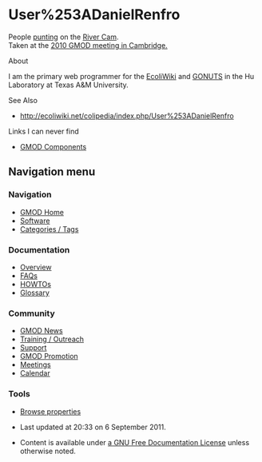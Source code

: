 



<span id="top"></span>




# <span dir="auto">User%253ADanielRenfro</span>
















People
<a href="http://en.wikipedia.org/wiki/Punt_(boat)" class="external text"
rel="nofollow">punting</a> on the
<a href="http://en.wikipedia.org/wiki/River_Cam" class="external text"
rel="nofollow">River Cam</a>.  
Taken at the [2010 GMOD meeting in
Cambridge.](September_2010_GMOD_Meeting "September 2010 GMOD Meeting")



About

I am the primary web programmer for the
<a href="http://ecoliwiki.net" class="external text"
rel="nofollow">EcoliWiki</a> and
<a href="http://gowiki.tamu.edu" class="external text"
rel="nofollow">GONUTS</a> in the Hu Laboratory at Texas A&M University.

See Also

- <a href="http://ecoliwiki.net/colipedia/index.php/User%253ADanielRenfro"
  class="external free"
  rel="nofollow">http://ecoliwiki.net/colipedia/index.php/User%253ADanielRenfro</a>

Links I can never find

- [GMOD Components](GMOD_Components "GMOD Components")








## Navigation menu









### Navigation



- <span id="n-GMOD-Home">[GMOD Home](Main_Page)</span>
- <span id="n-Software">[Software](GMOD_Components)</span>
- <span id="n-Categories-.2F-Tags">[Categories /
  Tags](Categories)</span>




### Documentation



- <span id="n-Overview">[Overview](Overview)</span>
- <span id="n-FAQs">[FAQs](Category%253AFAQ)</span>
- <span id="n-HOWTOs">[HOWTOs](Category%253AHOWTO)</span>
- <span id="n-Glossary">[Glossary](Glossary)</span>




### Community



- <span id="n-GMOD-News">[GMOD News](GMOD_News)</span>
- <span id="n-Training-.2F-Outreach">[Training /
  Outreach](Training_and_Outreach)</span>
- <span id="n-Support">[Support](Support)</span>
- <span id="n-GMOD-Promotion">[GMOD Promotion](GMOD_Promotion)</span>
- <span id="n-Meetings">[Meetings](Meetings)</span>
- <span id="n-Calendar">[Calendar](Calendar)</span>




### Tools

- <span id="t-smwbrowselink"><a href="Special%253ABrowse/User%253ADanielRenfro" rel="smw-browse">Browse
  properties</a></span>



- <span id="footer-info-lastmod">Last updated at 20:33 on 6 September
  2011.</span>
<!-- - <span id="footer-info-viewcount">13,853 page views.</span> -->
- <span id="footer-info-copyright">Content is available under
  <a href="http://www.gnu.org/licenses/fdl-1.3.html" class="external"
  rel="nofollow">a GNU Free Documentation License</a> unless otherwise
  noted.</span>

<!-- -->



<!-- -->




